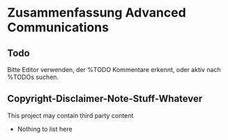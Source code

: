 # Zusammenfassung Advanced Communications
## Todo
Bitte Editor verwenden, der %TODO Kommentare erkennt, oder aktiv nach %TODOs suchen.
## Copyright-Disclaimer-Note-Stuff-Whatever
This project may contain third party content
* Nothing to list here